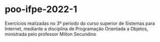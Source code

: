 # poo-ifpe-2022-1
Exercícios realizadas no 3º período do curso superior de Sistemas para Internet, mediante a disciplina de Programação Orientada a Objetos, ministrada pelo professor Milton Secundino

